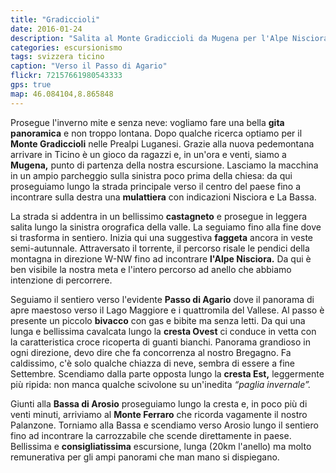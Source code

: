 ```yaml
---
title: "Gradiccioli"
date: 2016-01-24
description: "Salita al Monte Gradiccioli da Mugena per l'Alpe Nisciora, il Passo di Agario e la Cresta Ovest e giro ad anello con rientro dalla cresta est passando dal Monte Ferraro"
categories: escursionismo
tags: svizzera ticino  
caption: "Verso il Passo di Agario"
flickr: 72157661980543333
gps: true
map: 46.084104,8.865848
---
```


Prosegue l'inverno mite e senza neve: vogliamo fare una bella **gita panoramica** e non troppo lontana. Dopo qualche ricerca optiamo per il **Monte Gradiccioli** nelle Prealpi Luganesi. Grazie alla nuova pedemontana arrivare in Ticino è un gioco da ragazzi e, in un'ora e venti, siamo a **Mugena,** punto di partenza della nostra escursione. Lasciamo la macchina in un ampio parcheggio sulla sinistra poco prima della chiesa: da qui proseguiamo lungo la strada principale verso il centro del paese fino a incontrare sulla destra una **mulattiera** con indicazioni Nisciora e La Bassa. 

La strada si addentra in un bellissimo **castagneto** e prosegue in leggera salita lungo la sinistra orografica della valle. La seguiamo fino alla fine dove si trasforma in sentiero. Inizia qui una suggestiva **faggeta** ancora in veste semi-autunnale. Attraversato il torrente, il percorso risale le pendici della montagna in direzione W-NW fino ad incontrare **l'Alpe Nisciora.** Da qui è ben visibile la nostra meta e l'intero percorso ad anello che abbiamo intenzione di percorrere.

Seguiamo il sentiero verso l'evidente **Passo di Agario** dove il panorama di apre maestoso verso il Lago Maggiore e i quattromila del Vallese. Al passo è presente un piccolo **bivacco** con gas e bibite ma senza letti. Da qui una lunga e bellissima cavalcata lungo la **cresta Ovest** ci conduce in vetta con la caratteristica croce ricoperta di guanti bianchi. Panorama grandioso in ogni direzione, devo dire che fa concorrenza al nostro Bregagno. Fa caldissimo, c'è solo qualche chiazza di neve, sembra di essere a fine Settembre. Scendiamo dalla parte opposta lungo la **cresta Est,** leggermente più ripida: non manca qualche scivolone su un'inedita *“paglia invernale”.* 

Giunti alla **Bassa di Arosio** proseguiamo lungo la cresta e, in poco più di venti minuti, arriviamo al **Monte Ferraro** che ricorda vagamente il nostro Palanzone. Torniamo alla Bassa e scendiamo verso Arosio lungo il sentiero fino ad incontrare la carrozzabile che scende direttamente in paese. Bellissima e **consigliatissima** escursione, lunga (20km l'anello) ma molto remunerativa per gli ampi panorami che man mano si dispiegano.